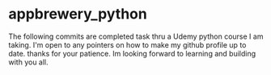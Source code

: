 # appbrewery_python
The following commits are completed task thru a Udemy python course I am taking. I'm open to any pointers on how to make my github profile up to date. thanks for your patience. Im looking forward to learning and building with you all. 
